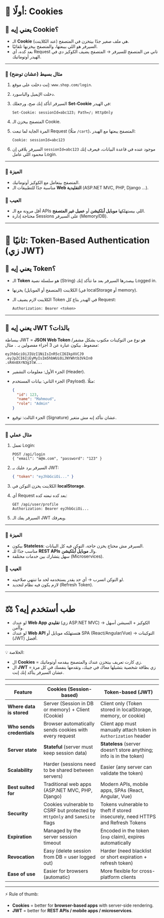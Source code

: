 

# 🥠 أولًا: Cookies

## 📌 يعني إيه Cookie؟

* الـ **Cookie** هي ملف صغير جدًا بيتخزن في المتصفح (عند الكلاينت).
* السيرفر هو اللي بيبعتها، والمتصفح بيخزنها تلقائيًا.
* بعد كده، أي Request تاني من المتصفح للسيرفر → المتصفح يضيف الكوكيز دي في الهيدر أوتوماتيك.

---

### 🎯 مثال بسيط (عشان توضح)

1. إنت دخلت على موقع: `www.shop.com/login`.
2. دخلت الإيميل والباسورد.
3. السيرفر اتأكد إنك صح، ورجعلك **Set-Cookie** في الهيدر:

   ```
   Set-Cookie: sessionId=abc123; Path=/; HttpOnly
   ```
4. المتصفح بيخزن الـ Cookie.
5. المرة الجاية لما تبعت Request (مثلًا `/cart`)، المتصفح يبعتها مع الهيدر:

   ```
   Cookie: sessionId=abc123
   ```
6. السيرفر يلاقي إن `sessionId=abc123` موجود عنده في قاعدة البيانات، فيعرف إنك محمود اللي عامل Login.

---

### 📌 الميزة

* المتصفح بيتعامل مع الكوكيز أوتوماتيك.
* مناسبة جدًا للتطبيقات الـ **Web التقليدية** (ASP.NET MVC, PHP, Django …).

### 📌 العيب

* أقل مرونة مع الـ APIs اللي بيستهلكها **موبايل أبلكيشن** أو **عميل غير المتصفح**.
* محتاجة إدارة Sessions على السيرفر (Memory/DB).

---

# 🔑 ثانيًا: Token-Based Authentication (زي JWT)

## 📌 يعني إيه Token؟

* الـ **Token** هو سلسلة نصية (String) بيصدرها السيرفر بعد ما تتأكد إنك Logged in.
* الكلاينت (المتصفح أو الموبايل) يخزنها (في localStorage أو memory).
* الكلاينت لازم يضيف الـ Token في الهيدر بتاع كل Request:

  ```
  Authorization: Bearer <token>
  ```

---

## 📌 يعني إيه JWT بالذات؟

ببساطة JWT = **JSON Web Token**
هو نوع من التوكينات مكتوب بشكل مشفر/مضغوط.
بيكون عبارة عن 3 أجزاء مفصولين بـ `.`
مثال:

```
eyJhbGciOiJIUzI1NiIsInR5cCI6IkpXVCJ9
.eyJpZCI6IjEyMyIsIm5hbWUiOiJNYWhtb3VkIn0
.sR4n8XrN3g3lW...
```

* الجزء الأول: معلومات التشفير (Header).
* الجزء الثاني: بيانات المستخدم (Payload). مثلًا:

  ```json
  {
    "id": 123,
    "name": "Mahmoud",
    "role": "Admin"
  }
  ```
* الجزء الثالث: توقيع (Signature) عشان نتأكد إنه مش متغير.

---

### 🎯 مثال عملي

1. تعمل Login:

   ```
   POST /api/login
   { "email": "m@m.com", "password": "123" }
   ```
2. السيرفر يرد عليك بـ JWT:

   ```json
   { "token": "eyJhbGciOi..." }
   ```
3. الكلاينت يخزن التوكن في **localStorage**.
4. أي Request بعد كده تبعته كده:

   ```
   GET /api/user/profile
   Authorization: Bearer eyJhbGciOi...
   ```
5. السيرفر يفك الـ JWT ويعرفك.

---

### 📌 الميزة

* بيكون **Stateless**: السيرفر مش محتاج يخزن حاجة، التوكن فيه كل البيانات.
* مناسب جدًا للـ **REST APIs** والـ **موبايل أبلكيشن**.
* سهل يتشارك بين خدمات مختلفة (Microservices).

### 📌 العيب

* لو التوكن اتسرب → أي حد يقدر يستخدمه لحد ما تنتهي صلاحيته.
* لازم يكون فيه نظام لتجديد (Refresh Token).

---

# ⚖️ طب أستخدم إيه؟

* لو عندك **Web App تقليدي** (زي ASP.NET MVC) → الكوكيز + السيشن أسهل وأأمن.
* لو عندك **Web API** هتستهلكه موبايل أو SPA (React/Angular/Vue) → التوكينات (JWT) أفضل.

---

💡 الخلاصة:

* ال **Cookies** = زي كارت تعريف بيتخزن عندك والمتصفح بيقدمه أوتوماتيك.
* ال **JWT** = زي بطاقة شخصية بتشيلها معاك في جيبك، وتقدمها بنفسك في كل مرة عشان السيرفر يتأكد إنك إنت.

---

| Feature                   | Cookies (Session-based)                                                     | Token-based (JWT)                                                              |
| ------------------------- | --------------------------------------------------------------------------- | ------------------------------------------------------------------------------ |
| **Where data is stored**  | Server (Session in DB or memory) + Client (Cookie)                          | Client only (Token stored in localStorage, memory, or cookie)                  |
| **Who sends credentials** | Browser automatically sends cookies with every request                      | Client app must manually attach token in `Authorization` header                |
| **Server state**          | **Stateful** (server must keep session data)                                | **Stateless** (server doesn’t store anything; info is in the token)            |
| **Scalability**           | Harder (sessions need to be shared between servers)                         | Easier (any server can validate the token)                                     |
| **Best suited for**       | Traditional web apps (ASP.NET MVC, PHP, Django)                             | Modern APIs, mobile apps, SPAs (React, Angular, Vue)                           |
| **Security**              | Cookies vulnerable to CSRF but protected by `HttpOnly` and `SameSite` flags | Tokens vulnerable to theft if stored insecurely, need HTTPS and Refresh Tokens |
| **Expiration**            | Managed by the server session timeout                                       | Encoded in the token (`exp` claim), expires automatically                      |
| **Revocation**            | Easy (delete session from DB = user logged out)                             | Harder (need blacklist or short expiration + refresh token)                    |
| **Ease of use**           | Easier for browsers (automatic)                                             | More flexible for cross-platform clients                                       |

---

⚡ Rule of thumb:

* **Cookies** = better for **browser-based apps** with server-side rendering.
* **JWT** = better for **REST APIs / mobile apps / microservices**.
